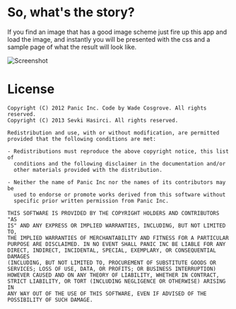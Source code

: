 So, what's the story?
===

If you find an image that has a good image scheme just fire up this app and 
load the image, and instantly you will be presented with the css and a sample
page of what the result will look like.

![Screenshot](https://raw.github.com/sevki/ColorArt/master/screenshot.png)

License
===

    Copyright (C) 2012 Panic Inc. Code by Wade Cosgrove. All rights reserved.
    Copyright (C) 2013 Sevki Hasirci. All rights reserved.

    Redistribution and use, with or without modification, are permitted
    provided that the following conditions are met:

    - Redistributions must reproduce the above copyright notice, this list of
      conditions and the following disclaimer in the documentation and/or
      other materials provided with the distribution.

    - Neither the name of Panic Inc nor the names of its contributors may be
      used to endorse or promote works derived from this software without
      specific prior written permission from Panic Inc.

    THIS SOFTWARE IS PROVIDED BY THE COPYRIGHT HOLDERS AND CONTRIBUTORS "AS
    IS" AND ANY EXPRESS OR IMPLIED WARRANTIES, INCLUDING, BUT NOT LIMITED TO,
    THE IMPLIED WARRANTIES OF MERCHANTABILITY AND FITNESS FOR A PARTICULAR
    PURPOSE ARE DISCLAIMED. IN NO EVENT SHALL PANIC INC BE LIABLE FOR ANY
    DIRECT, INDIRECT, INCIDENTAL, SPECIAL, EXEMPLARY, OR CONSEQUENTIAL DAMAGES
    (INCLUDING, BUT NOT LIMITED TO, PROCUREMENT OF SUBSTITUTE GOODS OR
    SERVICES; LOSS OF USE, DATA, OR PROFITS; OR BUSINESS INTERRUPTION)
    HOWEVER CAUSED AND ON ANY THEORY OF LIABILITY, WHETHER IN CONTRACT,
    STRICT LIABILITY, OR TORT (INCLUDING NEGLIGENCE OR OTHERWISE) ARISING IN
    ANY WAY OUT OF THE USE OF THIS SOFTWARE, EVEN IF ADVISED OF THE
    POSSIBILITY OF SUCH DAMAGE.
